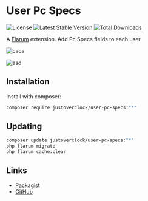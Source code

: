 # User Pc Specs

![License](https://img.shields.io/badge/license-MIT-blue.svg) [![Latest Stable Version](https://img.shields.io/packagist/v/justoverclock/user-pc-specs.svg)](https://packagist.org/packages/justoverclock/user-pc-specs) [![Total Downloads](https://img.shields.io/packagist/dt/justoverclock/user-pc-specs.svg)](https://packagist.org/packages/justoverclock/user-pc-specs)

A [Flarum](http://flarum.org) extension. Add Pc Specs fields to each user

![caca](https://user-images.githubusercontent.com/79002016/151768841-b1bfe948-ace9-4eda-a231-91bb1959ebf1.png)

![asd](https://user-images.githubusercontent.com/79002016/151768910-540a7600-2e03-4dff-83c1-e27216974c48.png)


## Installation

Install with composer:

```sh
composer require justoverclock/user-pc-specs:"*"
```

## Updating

```sh
composer update justoverclock/user-pc-specs:"*"
php flarum migrate
php flarum cache:clear
```

## Links

- [Packagist](https://packagist.org/packages/justoverclock/user-pc-specs)
- [GitHub](https://github.com/justoverclockl/user-pc-specs)

